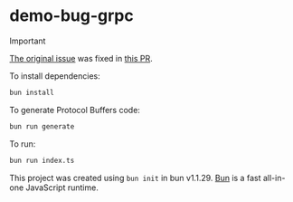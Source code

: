 # demo-bug-grpc

> [!IMPORTANT]  
> [The original issue](https://github.com/oven-sh/bun/issues/14249) was fixed in
> [this PR](https://github.com/oven-sh/bun/pull/14286).

To install dependencies:

```bash
bun install
```

To generate Protocol Buffers code:

```bash
bun run generate
```

To run:

```bash
bun run index.ts
```

This project was created using `bun init` in bun v1.1.29. [Bun](https://bun.sh)
is a fast all-in-one JavaScript runtime.
